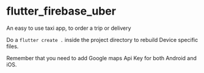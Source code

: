 # flutter_firebase_uber

An easy to use taxi app, to order a trip or delivery


Do a `flutter create .` inside the project directory to rebuild Device specific files.

Remember that you need to add Google maps Api Key for both Android and iOS.


